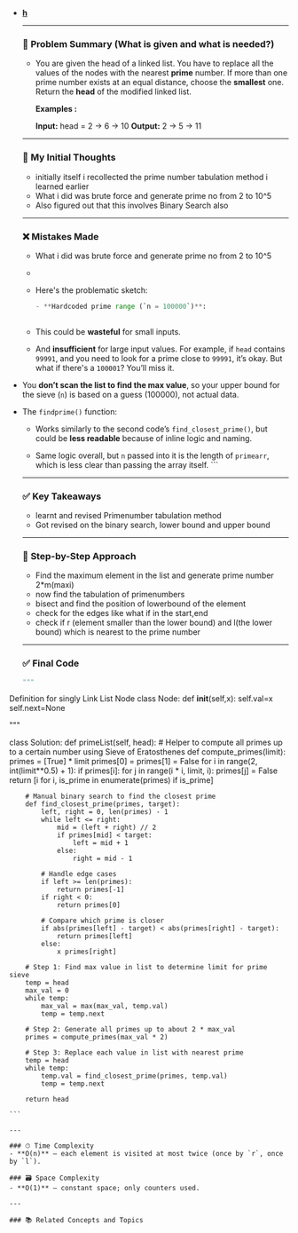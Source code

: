 
- **[h](l)**  
    
    ---

    ### 🧾 Problem Summary (What is given and what is needed?) 
    - You are given the head of a linked list. You have to replace all the values of the nodes with the nearest **prime** number. If more than one prime number exists at an equal distance, choose the **smallest** one. Return the **head** of the modified linked list.

		**Examples :**
		
		**Input:** head = 2 → 6 → 10
		**Output:** 2 → 5 → 11

    ---

    ### 💭 My Initial Thoughts
    - initially itself i recollected the prime number tabulation method i learned earlier
    - What i did was brute force and generate prime no from 2 to 10^5
    - Also figured out that this involves Binary Search also
    ---

    ### ❌ Mistakes Made
    - What i did was brute force and generate prime no from 2 to 10^5
    - 
    - Here's the problematic sketch:
      ```python
      - **Hardcoded prime range (`n = 100000`)**:
    
    - This could be **wasteful** for small inputs.
        
    - And **insufficient** for large input values. For example, if `head` contains `99991`, and you need to look for a prime close to `99991`, it’s okay. But what if there's a `100001`? You’ll miss it.
        
- You **don’t scan the list to find the max value**, so your upper bound for the sieve (`n`) is based on a guess (100000), not actual data.
    
- The `findprime()` function:
    
    - Works similarly to the second code’s `find_closest_prime()`, but could be **less readable** because of inline logic and naming.
        
    - Same logic overall, but `n` passed into it is the length of `primearr`, which is less clear than passing the array itself.
           ```

    ---

    ### ✅ Key Takeaways
    - learnt and revised Primenumber tabulation method
    - Got revised on the binary search, lower bound and upper bound

    ---

    ### 🧭 Step-by-Step Approach
    -  Find the maximum element in the list and generate prime number 2*m(maxi)
    - now find the tabulation of primenumbers
    - bisect and find the position of lowerbound of the element
    - check for the edges like what if in the start,end
    - check if r (element smaller than the lower bound) and l(the lower bound) which is nearest to the prime number
    
    ---

    ### ✅ Final Code

    ```python
    """
Definition for singly Link List Node
class Node:
    def __init__(self,x):
        self.val=x
        self.next=None

"""

class Solution:
    def primeList(self, head):
        # Helper to compute all primes up to a certain number using Sieve of Eratosthenes
        def compute_primes(limit):
            primes = [True] * limit
            primes[0] = primes[1] = False
            for i in range(2, int(limit**0.5) + 1):
                if primes[i]:
                    for j in range(i * i, limit, i):
                        primes[j] = False
            return [i for i, is_prime in enumerate(primes) if is_prime]

        # Manual binary search to find the closest prime
        def find_closest_prime(primes, target):
            left, right = 0, len(primes) - 1
            while left <= right:
                mid = (left + right) // 2
                if primes[mid] < target:
                    left = mid + 1
                else:
                    right = mid - 1

            # Handle edge cases
            if left >= len(primes):
                return primes[-1]
            if right < 0:
                return primes[0]

            # Compare which prime is closer
            if abs(primes[left] - target) < abs(primes[right] - target):
                return primes[left]
            else:
                x primes[right]

        # Step 1: Find max value in list to determine limit for prime sieve
        temp = head
        max_val = 0
        while temp:
            max_val = max(max_val, temp.val)
            temp = temp.next

        # Step 2: Generate all primes up to about 2 * max_val
        primes = compute_primes(max_val * 2)

        # Step 3: Replace each value in list with nearest prime
        temp = head
        while temp:
            temp.val = find_closest_prime(primes, temp.val)
            temp = temp.next

        return head
     
    ```

    ---

    ### ⏱ Time Complexity
    - **O(n)** — each element is visited at most twice (once by `r`, once by `l`).

    ### 🗃 Space Complexity
    - **O(1)** — constant space; only counters used.

    ---

    ### 📚 Related Concepts and Topics
